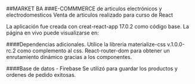 
##MARKET BA
###E-COMMMERCE de articulos electrónicos y electrodomesticos
Venta de articulos realizado para curso de React


La aplicación fue creada con creat-react-app 17.0.2 como código base. 
La página en vivo puede visualizarse en:

####Dependencias adicionales.
Utilice la libreria materialize-css v.1.0.0-rc.2 como complemento al css.
React-router-dom para obtener un enrutamiento dinámico gracias a los componentes.

####Base de datos - Firebase 
Se utilizó para guardar los productos y ordenes de pedido exitosas.
